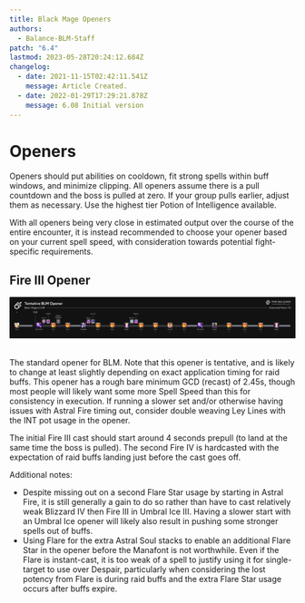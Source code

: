```yaml
---
title: Black Mage Openers
authors:
  - Balance-BLM-Staff
patch: "6.4"
lastmod: 2023-05-28T20:24:12.684Z
changelog:
  - date: 2021-11-15T02:42:11.541Z
    message: Article Created.
  - date: 2022-01-29T17:29:21.878Z
    message: 6.08 Initial version
---
```

# Openers

Openers should put abilities on cooldown, fit strong spells within buff windows, and minimize clipping. All openers assume there is a pull countdown and the boss is pulled at zero. If your group pulls earlier, adjust them as necessary. Use the highest tier Potion of Intelligence available.

With all openers being very close in estimated output over the course of the entire encounter, it is instead recommended to choose your opener based on your current spell speed, with consideration towards potential fight-specific requirements.

## **Fire III Opener**

![](/img/jobs/blm/black-mage-tentative-blm-opener.png)

<br>The standard opener for BLM. Note that this opener is tentative, and is likely to change at least slightly depending on exact application timing for raid buffs. This opener has a rough bare minimum GCD (recast) of 2.45s, though most people will likely want some more Spell Speed than this for consistency in execution. If running a slower set and/or otherwise having issues with Astral Fire timing out, consider double weaving Ley Lines with the INT pot usage in the opener.

The initial Fire III cast should start around 4 seconds prepull (to land at the same time the boss is pulled). The second Fire IV is hardcasted with the expectation of raid buffs landing just before the cast goes off.

Additional notes:

* Despite missing out on a second Flare Star usage by starting in Astral Fire, it is still generally a gain to do so rather than have to cast relatively weak Blizzard IV then Fire III in Umbral Ice III. Having a slower start with an Umbral Ice opener will likely also result in pushing some stronger spells out of buffs.
* Using Flare for the extra Astral Soul stacks to enable an additional Flare Star in the opener before the Manafont is not worthwhile. Even if the Flare is instant-cast, it is too weak of a spell to justify using it for single-target to use over Despair, particularly when considering the lost potency from Flare is during raid buffs and the extra Flare Star usage occurs after buffs expire.